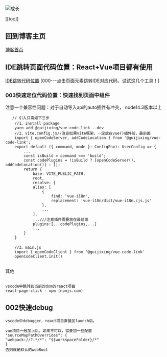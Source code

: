 ![成长](/images/home.png)

[[toc]]
## 回到博客主页
[博客首页](./../README.md)  


## IDE跳转页面代码位置：React+Vue项目都有使用
[IDE跳转代码位置](https://app.yinxiang.com/shard/s37/nl/24388549/a5c0bcf2-daeb-4777-8bea-f2ba2d906651)
[000---点击页面元素跳转IDE对应代码，试试这几个工具！]

### 003快速定位代码位置：快速找到页面中组件
注意一个兼容性问题：对于自动导入api的auto插件有冲突，
node14.3版本以上
~~~
   // 引入只需如下三步
    //1、install package
    yarn add @guijixing/vue-code-link --dev
    //2、vite.config.js//注意如果vite框架，一定放在vue()插件前，最前面
    import { openCodeServer, addCodeLocation } from '@guijixing/vue-code-link';
    export default ({ command, mode }: ConfigEnv): UserConfig => {
        ...
        const isBuild = command === 'build';
        const codePlugins = !isBuild ? [openCodeServer(), addCodeLocation()] : [];
        return {
            base: VITE_PUBLIC_PATH,
            root,
            resolve: {
            alias: [
                {
                    find: 'vue-i18n',
                    replacement: 'vue-i18n/dist/vue-i18n.cjs.js'
                },
                ...
            ],
            ...///注意插件需要放在最前面
            plugins:[...codePlugins,...]
            ...
        }
    }

    //3、main.js
    import { openCodeClient } from '@guijixing/vue-code-link'
    openCodeClient.init()


~~~


其他
~~~

vscode中跳转到当前的dom的react项目
react-page-click - npm (npmjs.com)

~~~


## 002快速debug
~~~
vscode中debugger，react项目直接加launch后。

vue项目一般加上后，如果不可以，需要加一些配置
"sourceMapPathOverrides": {
"webpack://?:*/*": "${workspaceFolder}/*"
}
否则就是默认的webRoot



~~~



